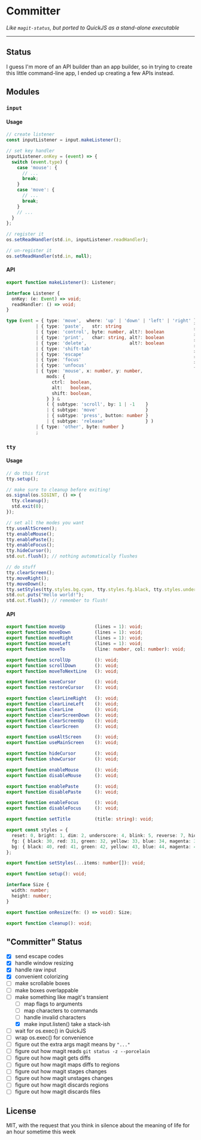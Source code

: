 Committer
=========

*Like `magit-status`, but ported to QuickJS as a stand-alone executable*

---

## Status

I guess I'm more of an API builder than an app builder, so in trying to create this little command-line app, I ended up creating a few APIs instead.

## Modules

### `input`

#### Usage

```typescript
// create listener
const inputListener = input.makeListener();

// set key handler
inputListener.onKey = (event) => {
  switch (event.type) {
    case 'mouse': {
      // ...
      break;
    }
    case 'move': {
      // ...
      break;
    }
    // ...
  }
};

// register it
os.setReadHandler(std.in, inputListener.readHandler);

// un-register it
os.setReadHandler(std.in, null);
```

#### API

```typescript
export function makeListener(): Listener;

interface Listener {
  onKey: (e: Event) => void;
  readHandler: () => void;
}

type Event = { type: 'move',  where: 'up' | 'down' | 'left' | 'right' }
           | { type: 'paste',   str: string                           }
           | { type: 'control', byte: number, alt?: boolean           }
           | { type: 'print',   char: string, alt?: boolean           }
           | { type: 'delete',                alt?: boolean           }
           | { type: 'shift-tab'                                      }
           | { type: 'escape'                                         }
           | { type: 'focus'                                          }
           | { type: 'unfocus'                                        }
           | { type: 'mouse', x: number, y: number,
               mods: {
                 ctrl:  boolean,
                 alt:   boolean,
                 shift: boolean,
               } } &
               ( { subtype: 'scroll', by: 1 | -1    }
               | { subtype: 'move'                  }
               | { subtype: 'press', button: number }
               | { subtype: 'release'               } )
           | { type: 'other', byte: number }
           ;
```

### `tty`

#### Usage

```typescript
// do this first
tty.setup();

// make sure to cleanup before exiting!
os.signal(os.SIGINT, () => {
  tty.cleanup();
  std.exit(0);
});

// set all the modes you want
tty.useAltScreen();
tty.enableMouse();
tty.enablePaste();
tty.enableFocus();
tty.hideCursor();
std.out.flush(); // nothing automatically flushes

// do stuff
tty.clearScreen();
tty.moveRight();
tty.moveDown();
tty.setStyles(tty.styles.bg.cyan, tty.styles.fg.black, tty.styles.underscore);
std.out.puts("Hello world!");
std.out.flush(); // remember to flush!
```

#### API

```typescript
export function moveUp           (lines = 1): void;
export function moveDown         (lines = 1): void;
export function moveRight        (lines = 1): void;
export function moveLeft         (lines = 1): void;
export function moveTo           (line: number, col: number): void;

export function scrollUp         (): void;
export function scrollDown       (): void;
export function moveToNextLine   (): void;

export function saveCursor       (): void;
export function restoreCursor    (): void;

export function clearLineRight   (): void;
export function clearLineLeft    (): void;
export function clearLine        (): void;
export function clearScreenDown  (): void;
export function clearScreenUp    (): void;
export function clearScreen      (): void;

export function useAltScreen     (): void;
export function useMainScreen    (): void;

export function hideCursor       (): void;
export function showCursor       (): void;

export function enableMouse      (): void;
export function disableMouse     (): void;

export function enablePaste      (): void;
export function disablePaste     (): void;

export function enableFocus      (): void;
export function disableFocus     (): void;

export function setTitle         (title: string): void;

export const styles = {
  reset: 0, bright: 1, dim: 2, underscore: 4, blink: 5, reverse: 7, hidden: 8,
  fg: { black: 30, red: 31, green: 32, yellow: 33, blue: 34, magenta: 35, cyan: 36, white: 37, },
  bg: { black: 40, red: 41, green: 42, yellow: 43, blue: 44, magenta: 45, cyan: 46, white: 47, },
};

export function setStyles(...items: number[]): void;

export function setup(): void;

interface Size {
  width: number;
  height: number;
}

export function onResize(fn: () => void): Size;

export function cleanup(): void;
```

## "Committer" Status

- [x] send escape codes
- [x] handle window resizing
- [x] handle raw input
- [x] convenient colorizing
- [ ] make scrollable boxes
- [ ] make boxes overlappable
- [ ] make something like magit's transient
  - [ ] map flags to arguments
  - [ ] map characters to commands
  - [ ] handle invalid characters
  - [x] make input.listen() take a stack-ish
- [ ] wait for os.exec() in QuickJS
- [ ] wrap os.exec() for convenience
- [ ] figure out the extra args magit means by `"..."`
- [ ] figure out how magit reads `git status -z --porcelain`
- [ ] figure out how magit gets diffs
- [ ] figure out how magit maps diffs to regions
- [ ] figure out how magit stages changes
- [ ] figure out how magit unstages changes
- [ ] figure out how magit discards regions
- [ ] figure out how magit discards files

## License

MIT, with the request that you think in silence about the meaning of life for an hour sometime this week
